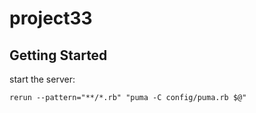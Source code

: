 # project33

## Getting Started

start the server:

```
rerun --pattern="**/*.rb" "puma -C config/puma.rb $@"
```

